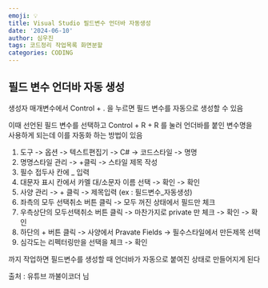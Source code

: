 ```yaml
---
emoji: 💡
title: Visual Studio 필드변수 언더바 자동생성
date: '2024-06-10'
author: 심우진
tags: 코드정리 작업목록 화면분할
categories: CODING
---
```



## 필드 변수 언더바 자동 생성

생성자 매개변수에서 Control + . 을 누르면 필드 변수를 자동으로 생성할 수 있음

이때 선언된 필드 변수를 선택하고 Control + R + R 를 눌러
언더바를 붙인 변수명을 사용하게 되는데 이를 자동화 하는 방법이 있음


1. 도구 -> 옵션 -> 텍스트편집기 -> C# -> 코드스타일 -> 명명
2. 명명스타일 관리 -> +클릭 -> 스타일 제목 작성
3. 필수 접두사 칸에 _ 입력
4. 대문자 표시 칸에서 카멜 대/소문자 이름 선택 -> 확인 -> 확인
5. 사양 관리 -> + 클릭 -> 제목입력 (ex : 필드변수_자동생성)
6. 좌측의 모두 선택취소 버튼 클릭 -> 모두 꺼진 상태에서 필드만 체크
7. 우측상단의 모두선택취소 버튼 클릭 -> 마찬가지로 private 만 체크 -> 확인 -> 확인
8. 하단의 + 버튼 클릭 -> 사양에서 Pravate Fields -> 필수스타일에서 만든제목 선택
9. 심각도는 리펙터링만을 선택을 체크 -> 확인

까지 작업하면 필드변수를 생성할 때 언더바가 자동으로 붙여진 상태로 만들어지게 된다

출처 : 유튜브 까불이코더 님

```toc

```
